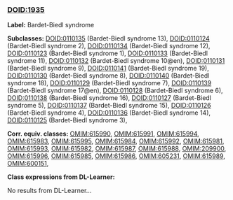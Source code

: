 
### [DOID:1935](http://purl.obolibrary.org/obo/DOID_1935)
**Label:** Bardet-Biedl syndrome

**Subclasses:** [DOID:0110135](http://purl.obolibrary.org/obo/DOID_0110135) (Bardet-Biedl syndrome 13), [DOID:0110124](http://purl.obolibrary.org/obo/DOID_0110124) (Bardet-Biedl syndrome 2), [DOID:0110134](http://purl.obolibrary.org/obo/DOID_0110134) (Bardet-Biedl syndrome 12), [DOID:0110123](http://purl.obolibrary.org/obo/DOID_0110123) (Bardet-Biedl syndrome 1), [DOID:0110133](http://purl.obolibrary.org/obo/DOID_0110133) (Bardet-Biedl syndrome 11), [DOID:0110132](http://purl.obolibrary.org/obo/DOID_0110132) (Bardet-Biedl syndrome 10@en), [DOID:0110131](http://purl.obolibrary.org/obo/DOID_0110131) (Bardet-Biedl syndrome 9), [DOID:0110141](http://purl.obolibrary.org/obo/DOID_0110141) (Bardet-Biedl syndrome 19), [DOID:0110130](http://purl.obolibrary.org/obo/DOID_0110130) (Bardet-Biedl syndrome 8), [DOID:0110140](http://purl.obolibrary.org/obo/DOID_0110140) (Bardet-Biedl syndrome 18), [DOID:0110129](http://purl.obolibrary.org/obo/DOID_0110129) (Bardet-Biedl syndrome 7), [DOID:0110139](http://purl.obolibrary.org/obo/DOID_0110139) (Bardet-Biedl syndrome 17@en), [DOID:0110128](http://purl.obolibrary.org/obo/DOID_0110128) (Bardet-Biedl syndrome 6), [DOID:0110138](http://purl.obolibrary.org/obo/DOID_0110138) (Bardet-Biedl syndrome 16), [DOID:0110127](http://purl.obolibrary.org/obo/DOID_0110127) (Bardet-Biedl syndrome 5), [DOID:0110137](http://purl.obolibrary.org/obo/DOID_0110137) (Bardet-Biedl syndrome 15), [DOID:0110126](http://purl.obolibrary.org/obo/DOID_0110126) (Bardet-Biedl syndrome 4), [DOID:0110136](http://purl.obolibrary.org/obo/DOID_0110136) (Bardet-Biedl syndrome 14), [DOID:0110125](http://purl.obolibrary.org/obo/DOID_0110125) (Bardet-Biedl syndrome 3), 

**Corr. equiv. classes:** [OMIM:615990](http://purl.obolibrary.org/obo/OMIM_615990), [OMIM:615991](http://purl.obolibrary.org/obo/OMIM_615991), [OMIM:615994](http://purl.obolibrary.org/obo/OMIM_615994), [OMIM:615983](http://purl.obolibrary.org/obo/OMIM_615983), [OMIM:615995](http://purl.obolibrary.org/obo/OMIM_615995), [OMIM:615984](http://purl.obolibrary.org/obo/OMIM_615984), [OMIM:615992](http://purl.obolibrary.org/obo/OMIM_615992), [OMIM:615981](http://purl.obolibrary.org/obo/OMIM_615981), [OMIM:615993](http://purl.obolibrary.org/obo/OMIM_615993), [OMIM:615982](http://purl.obolibrary.org/obo/OMIM_615982), [OMIM:615987](http://purl.obolibrary.org/obo/OMIM_615987), [OMIM:615988](http://purl.obolibrary.org/obo/OMIM_615988), [OMIM:209900](http://purl.obolibrary.org/obo/OMIM_209900), [OMIM:615996](http://purl.obolibrary.org/obo/OMIM_615996), [OMIM:615985](http://purl.obolibrary.org/obo/OMIM_615985), [OMIM:615986](http://purl.obolibrary.org/obo/OMIM_615986), [OMIM:605231](http://purl.obolibrary.org/obo/OMIM_605231), [OMIM:615989](http://purl.obolibrary.org/obo/OMIM_615989), [OMIM:600151](http://purl.obolibrary.org/obo/OMIM_600151), 

**Class expressions from DL-Learner:**

No results from DL-Learner...



